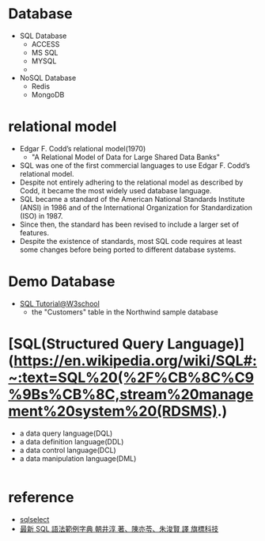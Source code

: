 # Database
- SQL Database
  - ACCESS
  - MS SQL
  - MYSQL
  -  
- NoSQL Database
  - Redis 
  - MongoDB

# relational model
- Edgar F. Codd’s relational model(1970)
  - "A Relational Model of Data for Large Shared Data Banks"
- SQL was one of the first commercial languages to use Edgar F. Codd’s relational model. 
- Despite not entirely adhering to the relational model as described by Codd, it became the most widely used database language.
- SQL became a standard of the American National Standards Institute (ANSI) in 1986 and of the International Organization for Standardization (ISO) in 1987.
- Since then, the standard has been revised to include a larger set of features. 
- Despite the existence of standards, most SQL code requires at least some changes before being ported to different database systems.

# Demo Database
- [SQL Tutorial@W3school](https://www.w3schools.com/sql/)
  - the "Customers" table in the Northwind sample database


# [SQL(Structured Query Language)](https://en.wikipedia.org/wiki/SQL#:~:text=SQL%20(%2F%CB%8C%C9%9Bs%CB%8C,stream%20management%20system%20(RDSMS).)
- a data query language(DQL)
- a data definition language(DDL)
- a data control language(DCL)
- a data manipulation language(DML)

```

```

# reference
- [sqlselect](https://www.1keydata.com/tw/sql/sqlselect.html)
- [最新 SQL 語法範例字典  朝井淳 著、陳亦苓、朱浚賢 譯  旗標科技](https://www.tenlong.com.tw/products/9789863124955?list_name=rd)
